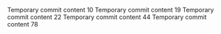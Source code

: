 Temporary commit content 10
Temporary commit content 19
Temporary commit content 22
Temporary commit content 44
Temporary commit content 78
